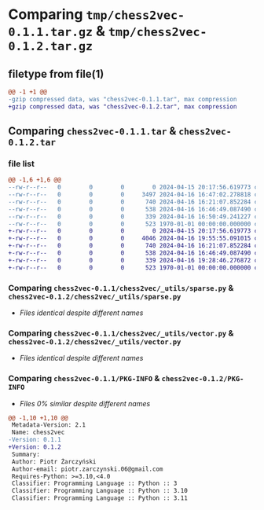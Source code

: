 # Comparing `tmp/chess2vec-0.1.1.tar.gz` & `tmp/chess2vec-0.1.2.tar.gz`

## filetype from file(1)

```diff
@@ -1 +1 @@
-gzip compressed data, was "chess2vec-0.1.1.tar", max compression
+gzip compressed data, was "chess2vec-0.1.2.tar", max compression
```

## Comparing `chess2vec-0.1.1.tar` & `chess2vec-0.1.2.tar`

### file list

```diff
@@ -1,6 +1,6 @@
--rw-r--r--   0        0        0        0 2024-04-15 20:17:56.619773 chess2vec-0.1.1/README.md
--rw-r--r--   0        0        0     3497 2024-04-16 16:47:02.278818 chess2vec-0.1.1/chess2vec/__init__.py
--rw-r--r--   0        0        0      740 2024-04-16 16:21:07.852284 chess2vec-0.1.1/chess2vec/_utils/sparse.py
--rw-r--r--   0        0        0      538 2024-04-16 16:46:49.087490 chess2vec-0.1.1/chess2vec/_utils/vector.py
--rw-r--r--   0        0        0      339 2024-04-16 16:50:49.241227 chess2vec-0.1.1/pyproject.toml
--rw-r--r--   0        0        0      523 1970-01-01 00:00:00.000000 chess2vec-0.1.1/PKG-INFO
+-rw-r--r--   0        0        0        0 2024-04-15 20:17:56.619773 chess2vec-0.1.2/README.md
+-rw-r--r--   0        0        0     4046 2024-04-16 19:55:55.091015 chess2vec-0.1.2/chess2vec/__init__.py
+-rw-r--r--   0        0        0      740 2024-04-16 16:21:07.852284 chess2vec-0.1.2/chess2vec/_utils/sparse.py
+-rw-r--r--   0        0        0      538 2024-04-16 16:46:49.087490 chess2vec-0.1.2/chess2vec/_utils/vector.py
+-rw-r--r--   0        0        0      339 2024-04-16 19:28:46.276872 chess2vec-0.1.2/pyproject.toml
+-rw-r--r--   0        0        0      523 1970-01-01 00:00:00.000000 chess2vec-0.1.2/PKG-INFO
```

### Comparing `chess2vec-0.1.1/chess2vec/_utils/sparse.py` & `chess2vec-0.1.2/chess2vec/_utils/sparse.py`

 * *Files identical despite different names*

### Comparing `chess2vec-0.1.1/chess2vec/_utils/vector.py` & `chess2vec-0.1.2/chess2vec/_utils/vector.py`

 * *Files identical despite different names*

### Comparing `chess2vec-0.1.1/PKG-INFO` & `chess2vec-0.1.2/PKG-INFO`

 * *Files 0% similar despite different names*

```diff
@@ -1,10 +1,10 @@
 Metadata-Version: 2.1
 Name: chess2vec
-Version: 0.1.1
+Version: 0.1.2
 Summary: 
 Author: Piotr Żarczyński
 Author-email: piotr.zarczynski.06@gmail.com
 Requires-Python: >=3.10,<4.0
 Classifier: Programming Language :: Python :: 3
 Classifier: Programming Language :: Python :: 3.10
 Classifier: Programming Language :: Python :: 3.11
```

